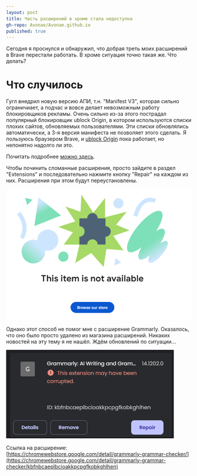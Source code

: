 ```yaml
---
layout: post
title: Часть расширений в хроме стала недоступна
gh-repo: Avonae/Avonae.github.io
published: true
---
```

Сегодня я проснулся и обнаружил, что добрая треть моих расширений в Brave перестали работать. В хроме ситуация точно такая же. Что делать?

# Что случилось

Гугл внедрил новую версию АПИ, т.н. "Manifest V3", которая сильно ограничиает, а подчас и вовсе делает невозможным работу блокировщиков рекламы. Очень сильно из-за этого пострадал популярный блокировщик ublock Origin, в котором используются списки плохих сайтов, обновляемых пользователями. Эти списки обновлялись автоматически, а 3-я версия манифеста не позволяет этого сделать. Я пользуюсь браузером Brave, и [ublock Origin](https://ru.wikipedia.org/wiki/UBlock_Origin) пока работает, но непонятно надолго ли это.

Почитать подробнее [можно здесь](https://3dnews.ru/1112538/google-chrome-nachal-otklyuchenie-ublock-origin-izza-perehoda-na-manifest-v3).

Чтобы починить сломанные расширения, просто зайдите в раздел "Extensions" и последовательно нажмите кнопку "Repair" на каждом из них. Расширения при этом будут переустановлены.

![Вот так выглядит сломанное расширение](/assets/img/grammarly/Grammarly.png)

Однако этот способ не помог мне с расширение Grammarly. Оказалось, что оно было просто удалено из магазина расширений. Никаких новостей на эту тему я не нашёл. Ждём обновлений по ситуации...

![Почему-то расширение было вообще удалено из магазина Chrome](/assets/img/grammarly/Grammarly2.png)

Ссылка на расширение: [https://chromewebstore.google.com/detail/grammarly-grammar-checker/](https://chromewebstore.google.com/detail/grammarly-grammar-checker/kbfnbcaeplbcioakkpcpgfkobkghlhen)